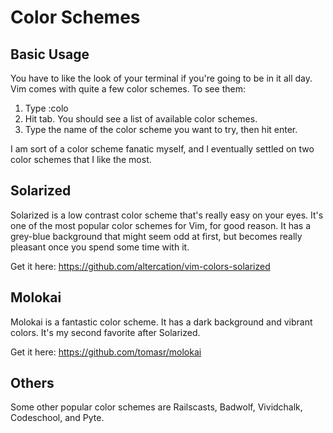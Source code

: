 # Color Schemes

## Basic Usage

You have to like the look of your terminal if you're going to be in it all
day. Vim comes with quite a few color schemes. To see them:

1. Type :colo
2. Hit tab. You should see a list of available color schemes.
3. Type the name of the color scheme you want to try, then hit enter.

I am sort of a color scheme fanatic myself, and I eventually settled on two
color schemes that I like the most.


## Solarized

Solarized is a low contrast color scheme that's really easy on your eyes.
It's one of the most popular color schemes for Vim, for good reason. It has
a grey-blue background that might seem odd at first, but becomes really
pleasant once you spend some time with it.

Get it here: https://github.com/altercation/vim-colors-solarized


## Molokai

Molokai is a fantastic color scheme. It has a dark background and vibrant
colors. It's my second favorite after Solarized.

Get it here: https://github.com/tomasr/molokai


## Others

Some other popular color schemes are Railscasts, Badwolf, Vividchalk,
Codeschool, and Pyte.


